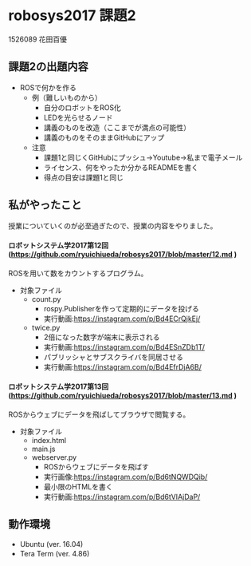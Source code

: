 # robosys2017 課題2 

1526089 花田百優

## 課題2の出題内容 

* ROSで何かを作る
  * 例（難しいものから）
    * 自分のロボットをROS化
    * LEDを光らせるノード
    * 講義のものを改造（ここまでが満点の可能性）
    * 講義のものをそのままGitHubにアップ
  * 注意
    * 課題1と同じくGitHubにプッシュ->Youtube->私まで電子メール
    * ライセンス、何をやったか分かるREADMEを書く
    * 得点の目安は課題1と同じ

## 私がやったこと

授業についていくのが必至過ぎたので、授業の内容をやりました。  
#### ロボットシステム学2017第12回 (https://github.com/ryuichiueda/robosys2017/blob/master/12.md )
ROSを用いて数をカウントするプログラム。 
* 対象ファイル 
  * count.py 
    * rospy.Publisherを作って定期的にデータを投げる 
    * 実行動画:https://instagram.com/p/Bd4ECrQjkEj/
  * twice.py 
    * 2倍になった数字が端末に表示される
    * 実行動画:https://instagram.com/p/Bd4ESnZDb1T/ 
    * パブリッシャとサブスクライバを同居させる
    * 実行動画:https://instagram.com/p/Bd4EfrDjA6B/
    
#### ロボットシステム学2017第13回 (https://github.com/ryuichiueda/robosys2017/blob/master/13.md )
ROSからウェブにデータを飛ばしてブラウザで閲覧する。 
* 対象ファイル 
  * index.html 
  * main.js 
  * webserver.py 
    * ROSからウェブにデータを飛ばす
    * 実行画像:https://instagram.com/p/Bd6tNQWDQib/ 
    * 最小限のHTMLを書く
    * 実行動画:https://instagram.com/p/Bd6tVIAjDaP/ 
    
## 動作環境　　
- Ubuntu (ver. 16.04)  
- Tera Term (ver. 4.86)　　
